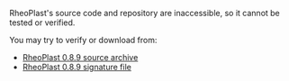 RheoPlast's source code and repository are inaccessible, so it cannot be tested or verified.

You may try to verify or download from:
- [RheoPlast 0.8.9 source archive](https://www.matforge.org/powell/attachment/wiki/RheoPlast/rheoplast-0.8.9.tar.gz)
- [RheoPlast 0.8.9 signature file](https://www.matforge.org/powell/attachment/wiki/RheoPlast/rheoplast-0.8.9.tar.gz.asc)